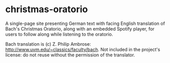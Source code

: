 # christmas-oratorio

A single-page site presenting German text with facing English translation of Bach's Christmas Oratorio, along with an embedded Spotify player, for users to follow along while listening to the oratorio.

Bach translation is (c) Z. Philip Ambrose: http://www.uvm.edu/~classics/faculty/bach. Not included in the project's license: do not reuse without the permission of the translator.